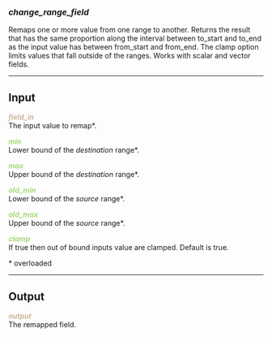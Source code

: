 ### ***change_range_field***
Remaps one or more value from one range to another.  Returns the result that has the same proportion along the interval between to_start and to_end as the input value has between from_start and from_end.  The clamp option limits values that fall outside of the ranges.  Works with scalar and vector fields.<br />

***
## Input
<span style="color:#CCB699">***field_in***</span>
<br />The input value to remap\*.

<span style="color:#A8D977">***min***</span>
<br />Lower bound of the *destination* range\*.  

<span style="color:#A8D977">***max***</span>
<br />Upper bound of the *destination* range\*. 

<span style="color:#A8D977">***old_min***</span>
<br />Lower bound of the *source* range\*. 

<span style="color:#A8D977">***old_max***</span>
<br />Upper bound of the *source* range\*.

<span style="color:#A8D977">***clamp***</span>
<br />If true then out of bound inputs value are clamped. Default is true.

\* overloaded

***
## Output
<span style="color:#CCB699">***output***</span>
<br />The remapped field.





